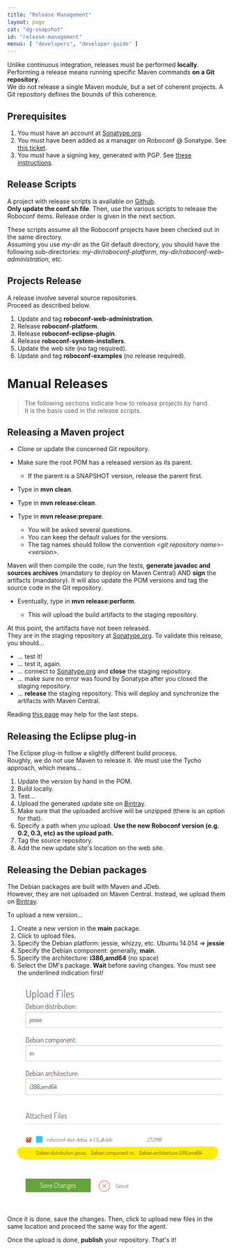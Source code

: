 ```yaml
---
title: "Release Management"
layout: page
cat: "dg-snapshot"
id: "release-management"
menus: [ "developers", "developer-guide" ]
---
```


Unlike continuous integration, releases must be performed **locally**.  
Performing a release means running specific Maven commands **on a Git repository**.  
We do not release a single Maven module, but a set of coherent projects. A Git repository defines the bounds of this coherence.

## Prerequisites

1. You must have an account at [Sonatype.org](https://oss.sonatype.org/).
2. You must have been added as a manager on Roboconf @ Sonatype. See [this ticket](https://issues.sonatype.org/browse/OSSRH-11576).
3. You must have a signing key, generated with PGP. See [these instructions](http://central.sonatype.org/pages/working-with-pgp-signatures.html).

## Release Scripts

A project with release scripts is available on [Github](https://github.com/roboconf/roboconf-release-scripts).  
**Only update the conf.sh file**. Then, use the various scripts to release the Roboconf items. Release order is given in the next section.

These scripts assume all the Roboconf projects have been checked out in the same directory.  
Assuming you use *my-dir* as the Git default directory, you should have the following sub-directories:
*my-dir/roboconf-platform*, *my-dir/roboconf-web-administration*, etc.


## Projects Release

A release involve several source repositories.  
Proceed as described below.

1. Update and tag **roboconf-web-administration**.
2. Release **roboconf-platform**.
3. Release **roboconf-eclipse-plugin**.
4. Release **roboconf-system-installers**.
5. Update the web site (no tag required).
6. Update and tag **roboconf-examples** (no release required).


# Manual Releases

> The following sections indicate how to release projects by hand.  
> It is the basis used in the release scripts.


## Releasing a Maven project

* Clone or update the concerned Git repository.  
* Make sure the root POM has a released version as its parent.

	* If the parent is a SNAPSHOT version, release the parent first.

<!-- -->

* Type in **mvn clean**.
* Type in **mvn release:clean**.
* Type in **mvn release:prepare**.

	* You will be asked several questions.
	* You can keep the default values for the versions.
	* The tag names should follow the convention *&lt;git repository name&gt;-&lt;version&gt;*.

Maven will then compile the code, run the tests, **generate javadoc and sources archives** (mandatory to deploy on Maven Central) 
AND **sign** the artifacts (mandatory). It will also update the POM versions and tag the source code in the Git repository.

* Eventually, type in **mvn release:perform**.

	* This will upload the build artifacts to the staging repository.

At this point, the artifacts have not been released.  
They are in the staging repository at [Sonatype.org](https://oss.sonatype.org/). To validate this release, you should...

* ... test it!
* ... test it, again.
* ... connect to [Sonatype.org](https://oss.sonatype.org/) and **close** the staging repository.
* ... make sure no error was found by Sonatype after you closed the staging repository.
* ... **release** the staging repository. This will deploy and synchronize the artifacts with Maven Central.

Reading [this page](http://central.sonatype.org/pages/releasing-the-deployment.html) may help for the last steps.


## Releasing the Eclipse plug-in

The Eclipse plug-in follow a slightly different build process.  
Roughly, we do not use Maven to release it. We must use the Tycho approach, which means...

1. Update the version by hand in the POM.
2. Build locally.
3. Test...
4. Upload the generated update site on [Bintray](https://bintray.com/roboconf/roboconf-eclipse).
5. Make sure that the uploaded archive will be unzipped (there is an option for that).
6. Specify a path when you upload. **Use the new Roboconf version (e.g. 0.2, 0.3, etc) as the upload path.**
7. Tag the source repository.
8. Add the new update site's location on the web site.


## Releasing the Debian packages

The Debian packages are built with Maven and JDeb.  
However, they are not uploaded on Maven Central. Instead, we upload them on [Bintray](https://bintray.com/roboconf/roboconf-debian-packages).

To upload a new version...

1. Create a new version in the **main** package.
2. Click to upload files.
3. Specify the Debian platform: jessie, whizzy, etc. Ubuntu 14.014 => **jessie**
4. Specify the Debian component: generally, **main**.
5. Specify the architecture: **i386,amd64** (no space)
6. Select the DM's package. **Wait** before saving changes. You must see the underlined indication first!

<img src="/resources/img/upload-debian-packages.png" alt="Upload Debian packages on Bintray" />

Once it is done, save the changes. Then, click to upload new files in the same location 
and proceed the same way for the agent.

Once the upload is done, **publish** your repository. That's it!
